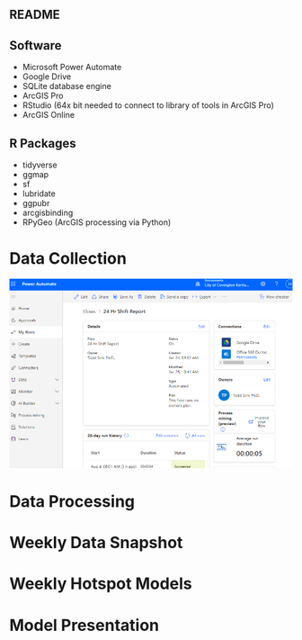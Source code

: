 ## README

## Software

-   Microsoft Power Automate
-   Google Drive
-   SQLite database engine
-   ArcGIS Pro
-   RStudio (64x bit needed to connect to library of tools in ArcGIS
    Pro)
-   ArcGIS Online

## R Packages

-   tidyverse
-   ggmap
-   sf
-   lubridate
-   ggpubr
-   arcgisbinding
-   RPyGeo (ArcGIS processing via Python)

# Data Collection

![](images/power_automate_overview.png)

# Data Processing

# Weekly Data Snapshot

# Weekly Hotspot Models

# Model Presentation
